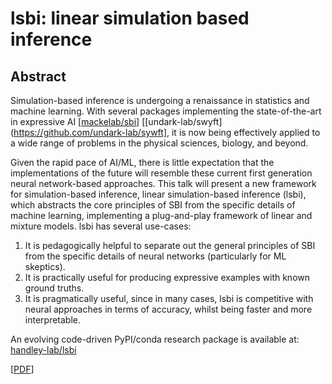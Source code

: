 # lsbi: linear simulation based inference

## Abstract

Simulation-based inference is undergoing a renaissance in statistics and machine learning. With several packages implementing the state-of-the-art in expressive AI [[mackelab/sbi](https://github.com/mackelab/sbi)] [[undark-lab/swyft](https://github.com/undark-lab/sywft], it is now being effectively applied to a wide range of problems in the physical sciences, biology, and beyond.

Given the rapid pace of AI/ML, there is little expectation that the implementations of the future will resemble these current first generation neural network-based approaches. This talk will present a new framework for simulation-based inference, linear simulation-based inference (lsbi), which abstracts the core principles of SBI from the specific details of machine learning, implementing a plug-and-play framework of linear and mixture models. lsbi has several use-cases:

1. It is pedagogically helpful to separate out the general principles of SBI from the specific details of neural networks (particularly for ML skeptics).
2. It is practically useful for producing expressive examples with known ground truths.
3. It is pragmatically useful, since in many cases, lsbi is competitive with neural approaches in terms of accuracy, whilst being faster and more interpretable.

An evolving code-driven PyPI/conda research package is available at: [handley-lab/lsbi](https://github.com/handley-lab/lsbi)



[[PDF](https://github.com/williamjameshandley/talks/raw/imperial_2024/will_handley_imperial_2024.pdf)] 

